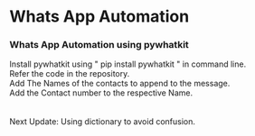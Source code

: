 # Whats App Automation
### Whats App Automation using pywhatkit
Install pywhatkit using " pip install pywhatkit " in command line.</br>
Refer the code in the repository.</br>
Add The Names of the contacts to append to the message.</br>
Add the Contact number to the respective Name.</br>
</br>
</br>
Next Update: Using dictionary to avoid confusion.

